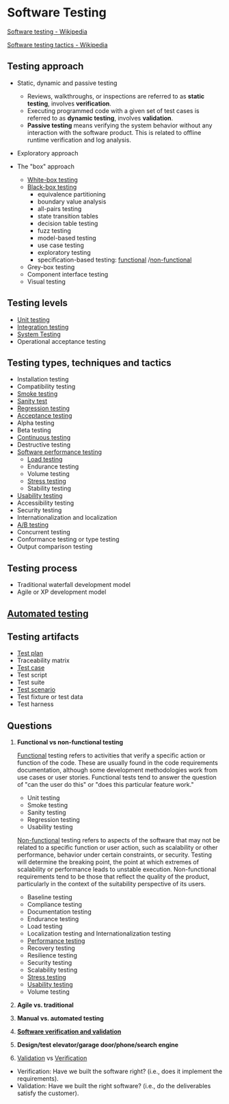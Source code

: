 # Software Testing
[Software testing - Wikipedia](https://en.wikipedia.org/wiki/Software_testing)

[Software testing tactics - Wikipedia](https://en.wikipedia.org/wiki/Software_testing_tactics)

## Testing approach
- Static, dynamic and passive testing

    - Reviews, walkthroughs, or inspections are referred to as **static testing**, involves **verification**.
    - Executing programmed code with a given set of test cases is referred to as **dynamic testing**, involves **validation**.
    - **Passive testing** means verifying the system behavior without any interaction with the software product. This is related to offline runtime verification and log analysis.

- Exploratory approach
- The "box" approach
    - [White-box testing](https://en.wikipedia.org/wiki/White-box_testing)
    - [Black-box testing](https://en.wikipedia.org/wiki/Black-box_testing)
        - equivalence partitioning
        - boundary value analysis
        - all-pairs testing
        - state transition tables
        - decision table testing
        - fuzz testing
        - model-based testing
        - use case testing
        - exploratory testing
        - specification-based testing: [functional](https://en.wikipedia.org/wiki/Functional_testing) /[non-functional](https://en.wikipedia.org/wiki/Functional_testing)
    - Grey-box testing
    - Component interface testing
    - Visual testing

## Testing levels
- [Unit testing](https://en.wikipedia.org/wiki/Unit_testing)
- [Integration testing](https://en.wikipedia.org/wiki/Integration_testing)
- [System Testing](https://en.wikipedia.org/wiki/System_testing)
- Operational acceptance testing

## Testing types, techniques and tactics
- Installation testing
- Compatibility testing
- [Smoke testing](https://en.wikipedia.org/wiki/Smoke_testing_\(software\))
- [Sanity test](https://en.wikipedia.org/wiki/Sanity_check)
- [Regression testing](https://en.wikipedia.org/wiki/Regression_testing)
- [Acceptance testing](https://en.wikipedia.org/wiki/Acceptance_testing)
- Alpha testing
- Beta testing
- [Continuous testing](https://en.wikipedia.org/wiki/Continuous_testing)
- Destructive testing
- [Software performance testing](https://en.wikipedia.org/wiki/Software_performance_testing)
    - [Load testing](https://en.wikipedia.org/wiki/Load_testing#Software_load_testing)
    - Endurance testing
    - Volume testing 
    - [Stress testing](https://en.wikipedia.org/wiki/Stress_testing)
    - Stability testing
- [Usability testing](https://en.wikipedia.org/wiki/Usability_testing)
- Accessibility testing
- Security testing
- Internationalization and localization
- [A/B testing](https://en.wikipedia.org/wiki/A/B_testing)
- Concurrent testing
- Conformance testing or type testing
- Output comparison testing

## Testing process
- Traditional waterfall development model
- Agile or XP development model

## [Automated testing](https://en.wikipedia.org/wiki/Test_automation)

## Testing artifacts
- [Test plan](https://en.wikipedia.org/wiki/Test_plan)
- Traceability matrix
- [Test case](https://en.wikipedia.org/wiki/Test_case)
- Test script
- Test suite
- [Test scenario](https://www.guru99.com/test-scenario.html)
- Test fixture or test data
- Test harness

## Questions
1. **Functional vs non-functional testing**
    
    [Functional](https://en.wikipedia.org/wiki/Functional_testing) testing refers to activities that verify a specific action or function of the code. These are usually found in the code requirements documentation, although some development methodologies work from use cases or user stories. Functional tests tend to answer the question of "can the user do this" or "does this particular feature work."
    
    - Unit testing
    - Smoke testing
    - Sanity testing
    - Regression testing
    - Usability testing
    
    [Non-functional](https://en.wikipedia.org/wiki/Functional_testing) testing refers to aspects of the software that may not be related to a specific function or user action, such as scalability or other performance, behavior under certain constraints, or security. Testing will determine the breaking point, the point at which extremes of scalability or performance leads to unstable execution. Non-functional requirements tend to be those that reflect the quality of the product, particularly in the context of the suitability perspective of its users.
    
    - Baseline testing
    - Compliance testing
    - Documentation testing
    - Endurance testing
    - Load testing
    - Localization testing and Internationalization testing
    - [Performance testing](https://en.wikipedia.org/wiki/Software_performance_testing)
    - Recovery testing
    - Resilience testing
    - Security testing
    - Scalability testing
    - [Stress testing](https://en.wikipedia.org/wiki/Stress_testing)
    - [Usability testing](https://en.wikipedia.org/wiki/Usability_testing)
    - Volume testing

2. **Agile vs. traditional**

3. **Manual vs. automated testing**

4. [**Software verification and validation**](https://en.wikipedia.org/wiki/Software_verification_and_validation)

5. **Design/test elevator/garage door/phone/search engine**

6. [Validation](https://en.wikipedia.org/wiki/Software_verification_and_validation) vs [Verification](https://en.wikipedia.org/wiki/Software_verification)
- Verification: Have we built the software right? (i.e., does it implement the requirements).
- Validation: Have we built the right software? (i.e., do the deliverables satisfy the customer).



